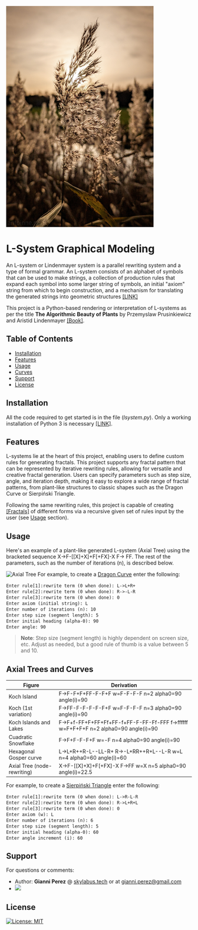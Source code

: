 <img src="/venv/reedplumes.jpg" width="400" height="600" alt="">

# L-System Graphical Modeling

An L-system or Lindenmayer system is a parallel rewriting system and a type of formal grammar. An L-system consists of
an alphabet of symbols that can be used to make strings, a collection of production rules that expand each symbol into
some larger string of symbols, an initial "axiom" string from which to begin construction, and a mechanism for
translating the generated strings into geometric structures [[LINK]](https://en.wikipedia.org/wiki/L-system)

This project is a Python-based rendering or interpretation of L-systems as per the title **The Algorithmic Beauty
of Plants** by Przemyslaw Prusinkiewicz and Aristid
Lindenmayer [[Book]](http://algorithmicbotany.org/papers/abop/abop.pdf).

## Table of Contents

- [Installation](#installation)
- [Features](#features)
- [Usage](#usage)
- [Curves](#curves)
- [Support](#support)
- [License](#license)

## Installation

All the code required to get started is in the file (*lsystem.py*). Only a working installation of Python 3 is
necessary [[LINK]](https://www.python.org/).

## Features

L-systems lie at the heart of this project, enabling users to define custom rules for generating fractals. This project
supports any fractal pattern that can be represented by iterative rewriting rules, allowing for versatile and creative
fractal generation. Users can specify parameters such as step size, angle, and iteration depth, making it easy to
explore a wide range of fractal patterns, from plant-like structures to classic shapes such as the Dragon Curve or
Sierpiński Triangle.

Following the same rewriting rules, this project is capable of
creating [[Fractals]](http://mathworld.wolfram.com/Fractal.html) of different forms via a recursive given set of rules
input by the user (see [Usage](#usage) section).

## Usage

Here's an example of a plant-like generated L-system (Axial Tree) using the bracketed sequence X->F-[[X]+X]+F[+FX]-X F->
FF. The rest of the parameters, such as the number of iterations (n), is described below.

![Axial Tree](https://s7.gifyu.com/images/ezgif.com-cropcc2d2a5cd782a90b.gif)
For example, to create a [Dragon Curve](http://mathworld.wolfram.com/DragonCurve.html) enter the following:

```
Enter rule[1]:rewrite term (0 when done): L->L+R+
Enter rule[2]:rewrite term (0 when done): R->-L-R
Enter rule[3]:rewrite term (0 when done): 0
Enter axiom (initial string): L
Enter number of iterations (n): 10
Enter step size (segment length): 5
Enter initial heading (alpha-0): 90
Enter angle: 90
```

> **Note**: Step size (segment length) is highly dependent on screen size, etc. Adjust as needed, but a good rule of
> thumb is a value between 5 and 10.

## Axial Trees and Curves

| Figure                      | Derivation                                                                          |
|-----------------------------|-------------------------------------------------------------------------------------|
| Koch Island                 | F->F-F+F+FF-F-F+F w=F-F-F-F n=2 alpha0=90 angle(i)=90                               |
| Koch (1st variation)        | F->FF-F-F-F-F-F+F w=F-F-F-F n=3 alpha0=90 angle(i)=90                               |
| Koch Islands and Lakes      | F->F+f-FF+F+FF+Ff+FF-f+FF-F-FF-Ff-FFF f->ffffff w=F+F+F+F n=2 alpha0=90 angle(i)=90 |
| Cuadratic Snowflake         | F->F+F-F-F+F w=-F n=4 alpha0=90 angle(i)=90                                         |
| Hexagonal Gosper curve      | L->L+R++R-L--LL-R+ R->-L+RR++R+L--L-R w=L n=4 alpha0=60 angle(i)=60                 |
| Axial Tree (node-rewriting) | X->F-[[X]+X]+F[+FX]-X F->FF w=X n=5 alpha0=90 angle(i)=22.5                         |

For example, to create a [Sierpiński Triangle](https://en.wikipedia.org/wiki/Sierpi%C5%84ski_triangle) enter the
following:

```
Enter rule[1]:rewrite term (0 when done): L->R-L-R
Enter rule[2]:rewrite term (0 when done): R->L+R+L
Enter rule[3]:rewrite term (0 when done): 0
Enter axiom (w): L
Enter number of iterations (n): 6
Enter step size (segment length): 5
Enter initial heading (alpha-0): 60
Enter angle increment (i): 60
```

## Support

For questions or comments:

- Author: **Gianni Perez** @ [skylabus.tech](https://www.skylabus.tech) or at gianni.perez@gmail.com
- [![](http://www.linkedin.com/img/webpromo/btn_liprofile_blue_80x15.png)](http://www.linkedin.com/gianni-perez)

## License

[![License: MIT](https://img.shields.io/badge/License-MIT-yellow.svg)](https://github.com/ambron60/l-system-drawing/blob/master/LICENSE.md)
